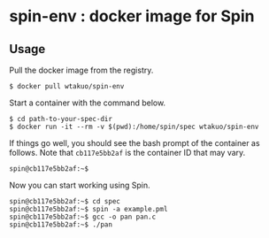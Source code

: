 # spin-env : docker image for Spin

## Usage

Pull the docker image from the registry.
```
$ docker pull wtakuo/spin-env
```

Start a container with the command below.
```
$ cd path-to-your-spec-dir
$ docker run -it --rm -v $(pwd):/home/spin/spec wtakuo/spin-env
```

If things go well, you should see the bash prompt of the container as follows. 
Note that `cb117e5bb2af` is the container ID that may vary.
```
spin@cb117e5bb2af:~$ 
```

Now you can start working using Spin.
```
spin@cb117e5bb2af:~$ cd spec
spin@cb117e5bb2af:~$ spin -a example.pml
spin@cb117e5bb2af:~$ gcc -o pan pan.c
spin@cb117e5bb2af:~$ ./pan
```


